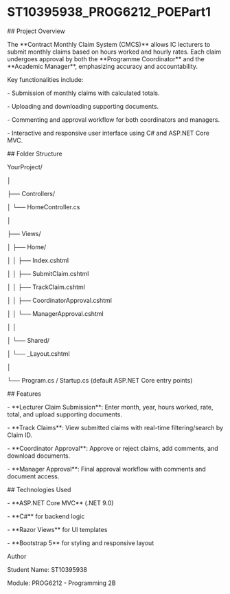 # ST10395938\_PROG6212\_POEPart1



\## Project Overview



The \*\*Contract Monthly Claim System (CMCS)\*\* allows IC lecturers to submit monthly claims based on hours worked and hourly rates. Each claim undergoes approval by both the \*\*Programme Coordinator\*\* and the \*\*Academic Manager\*\*, emphasizing accuracy and accountability.



Key functionalities include:



\- Submission of monthly claims with calculated totals.

\- Uploading and downloading supporting documents.

\- Commenting and approval workflow for both coordinators and managers.

\- Interactive and responsive user interface using C# and ASP.NET Core MVC.



\## Folder Structure



YourProject/

│

├── Controllers/

│ └── HomeController.cs

│

├── Views/

│ ├── Home/

│ │ ├── Index.cshtml

│ │ ├── SubmitClaim.cshtml

│ │ ├── TrackClaim.cshtml

│ │ ├── CoordinatorApproval.cshtml

│ │ └── ManagerApproval.cshtml

│ │

│ └── Shared/

│ └── \_Layout.cshtml

│

└── Program.cs / Startup.cs (default ASP.NET Core entry points)



\## Features



\- \*\*Lecturer Claim Submission\*\*: Enter month, year, hours worked, rate, total, and upload supporting documents.

\- \*\*Track Claims\*\*: View submitted claims with real-time filtering/search by Claim ID.

\- \*\*Coordinator Approval\*\*: Approve or reject claims, add comments, and download documents.

\- \*\*Manager Approval\*\*: Final approval workflow with comments and document access.



\## Technologies Used



\- \*\*ASP.NET Core MVC\*\* (.NET 9.0)

\- \*\*C#\*\* for backend logic

\- \*\*Razor Views\*\* for UI templates

\- \*\*Bootstrap 5\*\* for styling and responsive layout



Author



Student Name: ST10395938



Module: PROG6212 - Programming 2B



